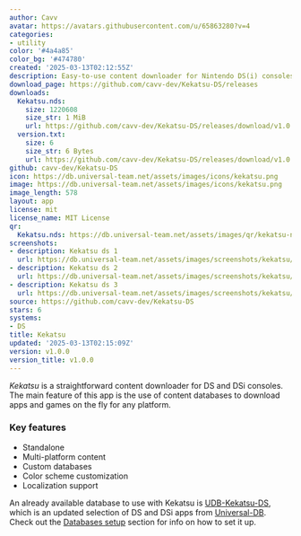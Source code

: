 ```yaml
---
author: Cavv
avatar: https://avatars.githubusercontent.com/u/65863280?v=4
categories:
- utility
color: '#4a4a85'
color_bg: '#474780'
created: '2025-03-13T02:12:55Z'
description: Easy-to-use content downloader for Nintendo DS(i) consoles
download_page: https://github.com/cavv-dev/Kekatsu-DS/releases
downloads:
  Kekatsu.nds:
    size: 1220608
    size_str: 1 MiB
    url: https://github.com/cavv-dev/Kekatsu-DS/releases/download/v1.0.0/Kekatsu.nds
  version.txt:
    size: 6
    size_str: 6 Bytes
    url: https://github.com/cavv-dev/Kekatsu-DS/releases/download/v1.0.0/version.txt
github: cavv-dev/Kekatsu-DS
icon: https://db.universal-team.net/assets/images/icons/kekatsu.png
image: https://db.universal-team.net/assets/images/icons/kekatsu.png
image_length: 578
layout: app
license: mit
license_name: MIT License
qr:
  Kekatsu.nds: https://db.universal-team.net/assets/images/qr/kekatsu-nds.png
screenshots:
- description: Kekatsu ds 1
  url: https://db.universal-team.net/assets/images/screenshots/kekatsu/kekatsu-ds-1.png
- description: Kekatsu ds 2
  url: https://db.universal-team.net/assets/images/screenshots/kekatsu/kekatsu-ds-2.png
- description: Kekatsu ds 3
  url: https://db.universal-team.net/assets/images/screenshots/kekatsu/kekatsu-ds-3.png
source: https://github.com/cavv-dev/Kekatsu-DS
stars: 6
systems:
- DS
title: Kekatsu
updated: '2025-03-13T02:15:09Z'
version: v1.0.0
version_title: v1.0.0
---
```

*Kekatsu* is a straightforward content downloader for DS and DSi consoles.
The main feature of this app is the use of content databases to download apps and games on the fly for any platform.
### Key features
- Standalone
- Multi-platform content
- Custom databases
- Color scheme customization
- Localization support

An already available database to use with Kekatsu is [UDB-Kekatsu-DS](https://github.com/cavv-dev/UDB-Kekatsu-DS), which is an updated selection of DS and DSi apps from [Universal-DB](https://db.universal-team.net/).
Check out the [Databases setup](https://github.com/cavv-dev/Kekatsu-DS?tab=readme-ov-file#databases-setup) section for info on how to set it up.